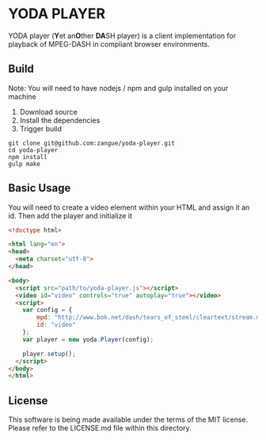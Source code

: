 YODA PLAYER
===========

YODA player (**Y**et an**O**ther **DA**SH player) is a client implementation for
playback of MPEG-DASH in compliant browser environments.

Build
-----

Note: You will need to have nodejs / npm and gulp installed on your machine

1. Download source
2. Install the dependencies
3. Trigger build

```
git clone git@github.com:zangue/yoda-player.git
cd yoda-player
npm install
gulp make
```

Basic Usage
-----------

You will need to create a video element within your HTML and assign it an id. Then add
the player and initialize it

```html
<!doctype html>

<html lang="en">
<head>
  <meta charset="utf-8">
</head>

<body>
  <script src="path/to/yoda-player.js"></script>
  <video id="video" controls="true" autoplay="true"></video>
  <script>
    var config = {
        mpd: "http://www.bok.net/dash/tears_of_steel/cleartext/stream.mpd",
        id: "video"
    };
    var player = new yoda.Player(config);

    player.setup();
  </script>
</body>
</html>
```

License
-------

This software is being made available under the terms of the MIT license. Please
refer to the LICENSE.md file within this directory.
